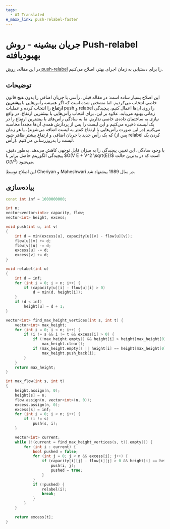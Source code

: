 ```yaml
---
tags:
  - AI Translated
e_maxx_link: push-relabel-faster
---
```


# جریان بیشینه - روش Push-relabel بهبودیافته

در این مقاله، [روش push-relabel](push-relabel.md) را برای دستیابی به زمان اجرای بهتر، اصلاح می‌کنیم.

## توضیحات

این اصلاح بسیار ساده است:
در مقاله قبلی، رأسی با جریان اضافی را بدون هیچ قانون خاصی انتخاب می‌کردیم.
اما مشخص شده است که اگر همیشه رأس‌هایی با **بیشترین ارتفاع** را انتخاب کرده و عملیات push و relabel را روی آن‌ها اعمال کنیم، پیچیدگی زمانی بهبود می‌یابد.
علاوه بر این، برای انتخاب رأس‌هایی با بیشترین ارتفاع، در واقع نیازی به ساختمان داده‌ی خاصی نداریم. ما به سادگی رأس‌های با بیشترین ارتفاع را در یک لیست ذخیره می‌کنیم و این لیست را پس از پردازش همه‌ی آن‌ها مجدداً محاسبه می‌کنیم (در این صورت رأس‌هایی با ارتفاع کمتر به لیست اضافه می‌شوند)، یا هر زمان که یک رأس جدید با جریان اضافی و ارتفاع بیشتر ظاهر شود (پس از relabel کردن یک رأس)، لیست را به‌روزرسانی می‌کنیم.

با وجود سادگی، این تغییر، پیچیدگی را به میزان قابل توجهی کاهش می‌دهد.
به‌طور دقیق، پیچیدگی الگوریتم حاصل برابر با $O(V E + V^2 \sqrt{E})$ است که در بدترین حالت $O(V^3)$ می‌شود.

این اصلاح توسط Cheriyan و Maheshwari در سال 1989 پیشنهاد شد.

## پیاده‌سازی

```{.cpp file=push_relabel_faster}
const int inf = 1000000000;

int n;
vector<vector<int>> capacity, flow;
vector<int> height, excess;

void push(int u, int v)
{
    int d = min(excess[u], capacity[u][v] - flow[u][v]);
    flow[u][v] += d;
    flow[v][u] -= d;
    excess[u] -= d;
    excess[v] += d;
}

void relabel(int u)
{
    int d = inf;
    for (int i = 0; i < n; i++) {
        if (capacity[u][i] - flow[u][i] > 0)
            d = min(d, height[i]);
    }
    if (d < inf)
        height[u] = d + 1;
}

vector<int> find_max_height_vertices(int s, int t) {
    vector<int> max_height;
    for (int i = 0; i < n; i++) {
        if (i != s && i != t && excess[i] > 0) {
            if (!max_height.empty() && height[i] > height[max_height[0]])
                max_height.clear();
            if (max_height.empty() || height[i] == height[max_height[0]])
                max_height.push_back(i);
        }
    }
    return max_height;
}

int max_flow(int s, int t)
{
    height.assign(n, 0);
    height[s] = n;
    flow.assign(n, vector<int>(n, 0));
    excess.assign(n, 0);
    excess[s] = inf;
    for (int i = 0; i < n; i++) {
        if (i != s)
            push(s, i);
    }

    vector<int> current;
    while (!(current = find_max_height_vertices(s, t)).empty()) {
        for (int i : current) {
            bool pushed = false;
            for (int j = 0; j < n && excess[i]; j++) {
                if (capacity[i][j] - flow[i][j] > 0 && height[i] == height[j] + 1) {
                    push(i, j);
                    pushed = true;
                }
            }
            if (!pushed) {
                relabel(i);
                break;
            }
        }
    }

    return excess[t];
}
```